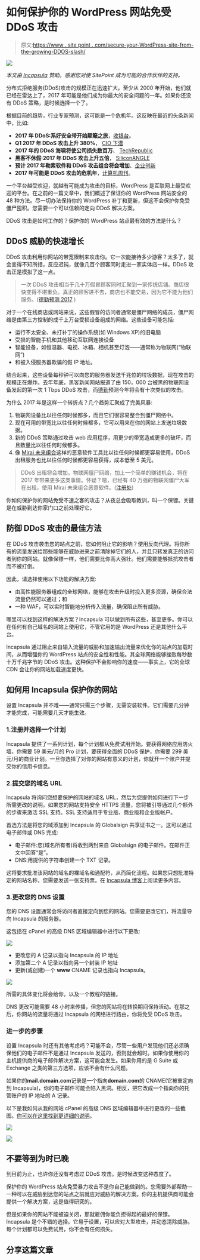 # 如何保护你的 WordPress 网站免受 DDoS 攻击

> 原文:[https://www . site point . com/secure-your-WordPress-site-from-the-growing-DDOS-slash/](https://www.sitepoint.com/secure-your-wordpress-site-from-the-growing-ddos-onslaught/)

![](../Images/b2b97aa552638b0ce5304a8fb16483ef.png)

*本文由 [Incapsula](http://synd.co/2unWEi0) 赞助。感谢您对使 SitePoint 成为可能的合作伙伴的支持。*

分布式拒绝服务(DDoS)攻击的规模正在迅速扩大。至少从 2000 年开始，他们就已经在雷达上了，2017 年可能是他们成为你最大的安全问题的一年。如果你还没有 DDoS 策略，是时候选择一个了。

根据目前的趋势，行业专家预测，这可能是一个危机年。这反映在最近的头条新闻中，比如:

*   **2017 年 DDoS:系好安全带开始颠簸之旅**，[收银台](https://www.theregister.co.uk/2016/12/16/ddos_in_2017_strap_yourself_in_for_a_bumpy_ride/)。
*   **Q1 2017 年 DDoS 攻击上升 380%**， [CIO 下潜](http://www.ciodive.com/news/ddos-attacks-up-380-in-q1-2017/444507/)
*   **2017 年的 DDoS 海啸将使公司损失数百万**、 [TechRepublic](http://www.techrepublic.com/article/the-2017-ddos-tsunami-will-cost-companies-millions/)
*   **黑客不休假:2017 年 DDoS 攻击上升五倍**， [SiliconANGLE](https://siliconangle.com/blog/2017/06/06/nexusguard-report-hackers-dont-take-holidays-2017-ddos-attacks-rise/)
*   **预计 2017 年勒索软件和 DDoS 攻击组合将会增加**、[企业创新](https://www.enterpriseinnovation.net/article/expect-increase-ransomware-and-ddos-attack-combos-2017-145803210)
*   **2017 年可能是 DDoS 攻击的危机年**，[计算机周刊](http://www.computerweekly.com/news/450411183/2017-may-be-crisis-year-for-DDoS-attacks-warns-Deloitte)。

一个平台越受欢迎，就越有可能成为攻击的目标，WordPress 是互联网上最受欢迎的平台。在之前的一篇文章中，我们概述了保证你的 WordPress 网站安全的 48 种方法。尽一切办法保持你的 WordPress 补丁和更新，但这不会保护你免受僵尸囤积。您需要一个可以信赖的定向 DDoS 解决方案。

DDoS 攻击是如何工作的？保护你的 WordPress 站点最有效的方法是什么？

## DDoS 威胁的快速增长

DDoS 攻击利用你网站的带宽限制来攻击你。它一次能接待多少游客？太多了，就会变得不知所措，反应迟钝，就像几百个顾客同时走进一家实体店一样。DDoS 攻击正是模拟了这一点。

> 一次 DDoS 攻击相当于几十万假冒顾客同时汇聚到一家传统店铺。商店很快变得不堪重负。真正的顾客进不去，商店也不能交易，因为它不能为他们服务。([德勤预测 2017](http://www.deloitte.co.uk/tmtpredictions/assets/pdf/Deloitte-TMT-Predictions-2017.pdf) )

对于一个在线商店或网站来说，这些假冒的访问者通常是僵尸网络的成员，僵尸网络是由第三方控制的成千上万台受损设备组成的网络。这些设备可能包括:

*   运行不太安全、未打补丁的操作系统(如 Windows XP)的旧电脑
*   受损的智能手机和其他移动互联网连接设备
*   智能设备，如恒温器、电视、冰箱、相机甚至灯泡——通常称为物联网(“物联网”)
*   和被入侵服务器欺骗的假 IP 地址。

结合起来，这些设备每秒钟可以向您的服务器发送千兆位的垃圾数据，现在攻击的规模正在爆炸。去年年底，黑客新闻网站报道了由 150，000 台被黑的物联网设备发起的第一次 1 Tbps DDoS 攻击，而[德勤](http://www.deloitte.co.uk/tmtpredictions/assets/pdf/Deloitte-TMT-Predictions-2017.pdf)预测今年将会有十次类似的攻击。

为什么 2017 年是这样一个转折点？几个趋势汇聚成了完美风暴:

1.  物联网设备比以往任何时候都多，而且它们很容易整合到僵尸网络中。
2.  现在可用的带宽比以往任何时候都多，它可以用来在你的网站上发送垃圾数据。
3.  新的 DDoS 策略通过攻击 web 应用程序，用更少的带宽造成更多的破坏，而且数量比以往任何时候都多。
4.  像 [Mirai 未来组合](http://www.computerweekly.com/news/450404326/More-than-2000-TalkTalk-routers-hijacked-by-Mirai-botnet-variant)这样的恶意软件工具比以往任何时候都更容易使用，DDoS 出租服务也比以往任何时候都更容易获得，成本低至 5 美元。

> DDoS 出租将会增加。物联网僵尸网络，加上一个简单的赚钱机会，将在 2017 年带来更多这类事情。怀疑？嗯，已经有 40 万强的物联网僵尸大军在出租，使用 Mirai 未来组合恶意软件。([注册处](https://www.theregister.co.uk/2016/12/16/ddos_in_2017_strap_yourself_in_for_a_bumpy_ride/))

你如何保护你的网站免受不速之客的攻击？从夜总会吸取教训，叫一个保镖。关键是在威胁到达你家门口之前处理好它。

## 防御 DDoS 攻击的最佳方法

在 DDoS 攻击袭击您的站点之前，您如何阻止它的影响？使用反向代理。将你所有的流量发送给那些能够在威胁进来之前清除掉它们的人，并且只转发真正的访问者到你的网站。就像保镖一样，他们需要比你高大强壮。他们需要能够抵抗攻击者而不被打倒。

因此，请选择使用以下功能的解决方案:

*   由高性能服务器组成的全球网络，能够在攻击升级时投入更多资源，确保合法流量仍然可以通过；和
*   一种 WAF，可以实时智能地分析传入流量，确保阻止所有威胁。

哪里可以找到这样的解决方案？Incapsula 可以做到所有这些，甚至更多。你可以在任何有自己域名的网站上使用它，不管它用的是 WordPress 还是其他什么平台。

Incapsula 通过阻止来自输入流量的威胁和加速输出流量来优化你的站点的加载时间，从而增强你的 WordPress 站点的安全性和性能。其全球网络能够挫败每秒数十万千兆字节的 DDoS 攻击。这种保护不会影响你的速度——事实上，它的全球 CDN 会让你的网站加载速度更快。

## 如何用 Incapsula 保护你的网站

设置 Incapsula 并不难——通常只需三个步骤，无需安装软件。它们需要几分钟才能完成，可能需要几天才能生效。

### 1.注册并选择一个计划

Incapsula 提供了一系列计划，每个计划都从免费试用开始。要获得网络应用防火墙，你需要 59 美元/月的 Pro 计划，要获得全面的 DDoS 保护，你需要 299 美元/月的商业计划。一旦你选择了对你的网站有意义的计划，你就开一个账户并提交你的信用卡信息。

### 2.提交您的域名 URL

Incapsula 将询问您想要保护的网站的域名 URL，然后为您提供如何进行下一步所需更改的说明。如果您的网站支持安全 HTTPS 流量，您将被引导通过几个额外的步骤来激活 SSL 支持。SSL 支持适用于专业版、商业版和企业版帐户。

首选方法是将您的域添加到 Incapsula 的 Globalsign 共享证书之一。这可以通过电子邮件或 DNS 完成:

*   电子邮件:您(域名所有者)将收到两封来自 Globalsign 的电子邮件。在邮件正文中回答“是”。
*   DNS:用提供的字符串创建一个 TXT 记录。

这将要求批准该网站的域名的裸域名和通配符，从而简化流程。如果您只想批准特定的网站名称，您需要发送一张支持票。在 [Incapsula 博客](https://www.incapsula.com/blog/add-ssl-support-to-incapsula-protected-site.html)上阅读更多内容。

### 3.更改您的 DNS 设置

您的 DNS 设置通常会将访问者直接定向到您的网站。您需要更改它们，将流量导向 Incapsula 的服务器。

这包括在 cPanel 的高级 DNS 区域编辑器中进行以下更改:

![](../Images/59175f55731a2797375e03890bcfb05a.png)

*   更改您的 A 记录以指向 Incapsula 的 IP 地址
*   添加第二个 A 记录以指向另一个封装 IP 地址
*   更新(或创建)一个 **www** CNAME 记录也指向 Incapsula。

![](../Images/d7bac6021646e2e65d5302909574e1ef.png)

所需的具体变化将会给你，以及一个教程的链接。

DNS 更改可能需要 48 小时来传播，但您的网站将在转换期间保持活动。在那之后，你网站的流量将通过 Incapsula 的网络进行路由，你将免受 DDoS 攻击。

### 进一步的步骤

设置 Incapsula 时还有其他考虑吗？可能不会，尽管一些用户发现他们还必须确保他们的电子邮件不是通过 Incapsula 发送的，否则就会超时。如果你使用你的主机提供商的电子邮件解决方案，这可能会发生。如果你用的是 G Suite 或 Exchange 之类的第三方选项，应该不会有什么问题。

如果你的**mail.domain.com**记录是一个指向**domain.com**的 CNAME(它被重定向到 Incapsula)，你的电子邮件可能会陷入黑洞。相反，把它改成一个指向你的托管账户的 IP 地址的 A 记录。

以下是我如何从我的网站 cPanel 的高级 DNS 区域编辑器中进行更改的一些截图。[你可以在这里找到更详细的说明](https://technicallyeasy.net/how-to-setup-incapsula-through-cpanel/)。

![](../Images/02fc9786afa458dd558e31251b7f7aab.png)

![](../Images/18b8f3b4cf3d7e33f970cf9387a4e132.png)

## 不要等到为时已晚

到目前为止，也许你还没有考虑过 DDoS 攻击。是时候改变这种态度了。

保护你的 WordPress 站点免受暴力攻击不是你自己能做到的。您需要外部帮助—一种可以在威胁到达您的站点之前就应对威胁的解决方案。你的主机提供商可能会提供一个解决方案，这是值得研究的。

但是如果你的网站不能被迫关闭，那就雇佣你能负担得起的最好的保镖。Incapsula 是个不错的选择。它易于设置，可以应对大型攻击，并动态清除威胁。每个计划都可以免费试用，你不会有任何损失。

## 分享这篇文章